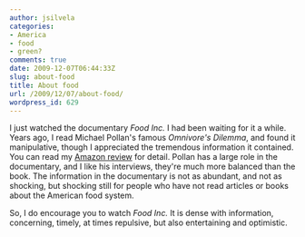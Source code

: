 ```yaml
---
author: jsilvela
categories:
- America
- food
- green?
comments: true
date: 2009-12-07T06:44:33Z
slug: about-food
title: About food
url: /2009/12/07/about-food/
wordpress_id: 629
---
```


I just watched the documentary _Food Inc._ I had been waiting for it a while. Years ago, I read Michael Pollan's famous _Omnivore's Dilemma_, and found it manipulative, though I appreciated the tremendous information it contained. You can read my [Amazon review](http://www.amazon.com/review/R2G24ACXLL77DT/ref=cm_cr_rdp_perm) for detail.
Pollan has a large role in the documentary, and I like his interviews, they're much more balanced than the book. The information in the documentary is not as abundant, and not as shocking, but shocking still for people who have not read articles or books about the American food system.

So, I do encourage you to watch _Food Inc._ It is dense with information, concerning, timely, at times repulsive, but also entertaining and optimistic.
